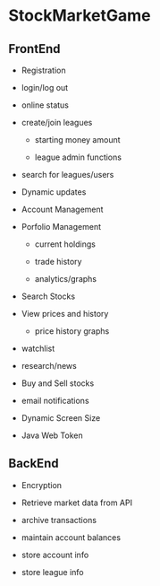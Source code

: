 # StockMarketGame

## FrontEnd

 - Registration
 
 - login/log out
 
 - online status
 
 - create/join leagues
 
     - starting money amount
     
     - league admin functions
     
 - search for leagues/users

 - Dynamic updates

 - Account Management

 - Porfolio Management
  
     - current holdings
  
     - trade history 
     
     - analytics/graphs

 - Search Stocks

 - View prices and history
 
     - price history graphs
 
 - watchlist
 
 - research/news

 - Buy and Sell stocks

 - email notifications

 - Dynamic Screen Size
 
 - Java Web Token
 
## BackEnd

 - Encryption

 - Retrieve market data from API
 
 - archive transactions
 
 - maintain account balances
 
 - store account info
 
 - store league info
